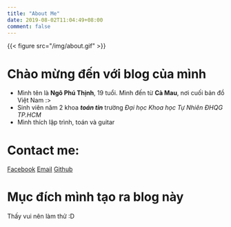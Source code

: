 ```yaml
---
title: "About Me"
date: 2019-08-02T11:04:49+08:00
comment: false
---
```


{{< figure src="/img/about.gif"  >}}

# Chào mừng đến với blog của mình

- Mình tên là **Ngô Phú Thịnh**, 19 tuổi. Mình đến từ **Cà Mau**, nơi cuối bản đồ Việt Nam :>
- Sinh viên năm 2 khoa **_toán tin_** trường _Đại học Khoa học Tự Nhiên ĐHQG TP.HCM_
- Mình thích lập trình, toán và guitar

# Contact me:

[Facebook](https://www.facebook.com/Th1nhNg0/)
[Email](mailto:thinhngow@gmail.com)
[Github](https://github.com/th1nhng0)

# Mục đích mình tạo ra blog này

Thấy vui nên làm thử :D
